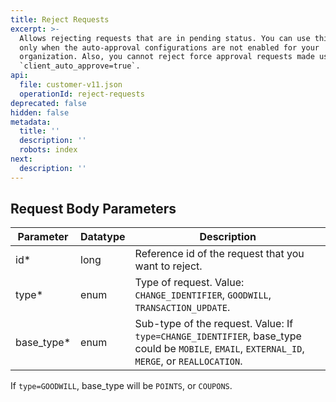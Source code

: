 ```yaml
---
title: Reject Requests
excerpt: >-
  Allows rejecting requests that are in pending status. You can use this API
  only when the auto-approval configurations are not enabled for your
  organization. Also, you cannot reject force approval requests made using
  `client_auto_approve=true`.
api:
  file: customer-v11.json
  operationId: reject-requests
deprecated: false
hidden: false
metadata:
  title: ''
  description: ''
  robots: index
next:
  description: ''
---
```

## Request Body Parameters

| Parameter    | Datatype | Description                                                                                                                                    |
| ------------ | -------- | ---------------------------------------------------------------------------------------------------------------------------------------------- |
| id\*         | long     | Reference id of the request that you want to reject.                                                                                           |
| type\*       | enum     | Type of request. Value: `CHANGE_IDENTIFIER`, `GOODWILL`, `TRANSACTION_UPDATE`.                                                                 |
| base\_type\* | enum     | Sub-type of the request. Value: If `type=CHANGE_IDENTIFIER`, base\_type could be `MOBILE`, `EMAIL`, `EXTERNAL_ID`, `MERGE`, or `REALLOCATION`. |

If `type=GOODWILL`, base\_type will be `POINTS`, or `COUPONS`.